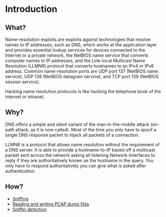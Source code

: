 # Introduction

## What?

Name-resolution exploits are exploits against technologies that resolve names to IP addresses, such as DNS, which works 
at the application layer and provides essential lookup services for devices connected to the Internet or a private 
network, the NetBIOS name service that converts computer names to IP addresses, and the Link-local Multicast Name 
Resolution (LLMNR) protocol that converts hostnames to an IPv4 or IPv6 address. Common name-resolution ports are 
UDP port 137 (NetBIOS name service), UDP 138 (NetBIOS datagram service), and TCP port 139 (NetBIOS session service).

Hacking name resolution protocols is like hacking the telephone book of the internet or intranet. 

## Why?

DNS offers a simple and silent variant of the man-in-the-middle attack (on-path attack, as it is now called). Most 
of the time you only have to spoof a single DNS response packet to hijack all packets of a connection.

LLMNR is a protocol that allows name resolution without the requirement of a DNS server. It is able to provide a 
hostname-to-IP based off a multicast packet sent across the network asking all listening Network-Interfaces to reply 
if they are authoritatively known as the hostname in the query. You only have to respond authoritatively you can give 
what is asked after authentication.

## How?

* [Sniffing](sniffing.md)
* [Reading and writing PCAP dump files](PCAP-dumps.md)
* [Sniffer detection](sniffer-detection.md)


